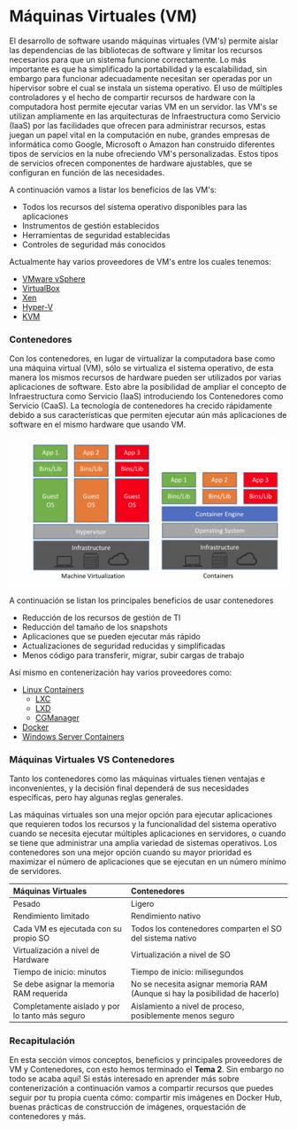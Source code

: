 # Máquinas Virtuales \(VM\)

El desarrollo de software usando máquinas virtuales \(VM's\) permite aislar las dependencias de las bibliotecas de software y limitar los recursos necesarios para que un sistema funcione correctamente. Lo más importante es que ha simplificado la portabilidad y la escalabilidad, sin embargo para funcionar adecuadamente necesitan ser operadas por un hipervisor sobre el cual se instala un sistema operativo. El uso de múltiples controladores y el hecho de compartir recursos de hardware con la computadora host permite ejecutar varias VM en un servidor. las VM's se utilizan ampliamente en las arquitecturas de Infraestructura como Servicio \(IaaS\) por las facilidades que ofrecen para administrar recursos, estas juegan un papel vital en la computación en nube, grandes empresas de informática como Google, Microsoft o Amazon han construido diferentes tipos de servicios en la nube ofreciendo VM's personalizadas. Estos tipos de servicios ofrecen componentes de hardware ajustables, que se configuran en función de las necesidades.

A continuación vamos a listar los beneficios de las VM's:

* Todos los recursos del sistema operativo disponibles para las aplicaciones 
* Instrumentos de gestión establecidos 
* Herramientas de seguridad establecidas 
* Controles de seguridad más conocidos

Actualmente hay varios proveedores de VM's entre los cuales tenemos:

* [VMware vSphere](https://www.vmware.com/products/vsphere.html)
* [VirtualBox](https://www.virtualbox.org/)
* [Xen](https://www.xenproject.org/)
* [Hyper-V](https://docs.microsoft.com/en-us/virtualization/hyper-v-on-windows/about/)
* [KVM](https://www.linux-kvm.org/page/Main_Page)

### Contenedores

Con los contenedores, en lugar de virtualizar la computadora base como una máquina virtual \(VM\), sólo se virtualiza el sistema operativo, de esta manera los mismos recursos de hardware pueden ser utilizados por varias aplicaciones de software. Esto abre la posibilidad de ampliar el concepto de Infraestructura como Servicio \(IaaS\) introduciendo los Contenedores como Servicio \(CaaS\). La tecnología de contenedores ha crecido rápidamente debido a sus características que permiten ejecutar aún más aplicaciones de software en el mismo hardware que usando VM.

![](../.gitbook/assets/comparacion-vm-vs-contenedores.png)

A continuación se listan los principales beneficios de usar contenedores

* Reducción de los recursos de gestión de TI
* Reducción del tamaño de los snapshots
* Aplicaciones que se pueden ejecutar más rápido
* Actualizaciones de seguridad reducidas y simplificadas
* Menos código para transferir, migrar, subir cargas de trabajo

Así mismo en contenerización hay varios proveedores como:

* [Linux Containers](https://linuxcontainers.org/)
  * [LXC](https://linuxcontainers.org/lxc/)
  * [LXD](https://linuxcontainers.org/lxd/introduction/)
  * [CGManager](https://linuxcontainers.org/cgmanager/introduction/)
* [Docker](https://www.docker.com/)
* [Windows Server Containers](https://docs.microsoft.com/en-us/virtualization/windowscontainers/about/)

### Máquinas Virtuales VS Contenedores

Tanto los contenedores como las máquinas virtuales tienen ventajas e inconvenientes, y la decisión final dependerá de sus necesidades específicas, pero hay algunas reglas generales.

Las máquinas virtuales son una mejor opción para ejecutar aplicaciones que requieren todos los recursos y la funcionalidad del sistema operativo cuando se necesita ejecutar múltiples aplicaciones en servidores, o cuando se tiene que administrar una amplia variedad de sistemas operativos. Los contenedores son una mejor opción cuando su mayor prioridad es maximizar el número de aplicaciones que se ejecutan en un número mínimo de servidores.

| **Máquinas Virtuales** | **Contenedores** |
| :--- | :--- |
| Pesado | Ligero |
| Rendimiento limitado | Rendimiento nativo |
| Cada VM es ejecutada con su propio SO | Todos los contenedores comparten el SO del sistema nativo |
| Virtualización a nivel de Hardware | Virtualización a nivel de SO |
| Tiempo de inicio: minutos | Tiempo de inicio: milisegundos |
| Se debe asignar la memoria RAM requerida | No se necesita asignar memoria RAM \(Aunque si hay la posibilidad de hacerlo\) |
| Completamente aislado y por lo tanto más seguro | Aislamiento a nivel de proceso, posiblemente menos seguro |

### Recapitulación

En esta sección vimos conceptos, beneficios y principales proveedores de VM y Contenedores, con esto hemos terminado el **Tema 2**. Sin embargo no todo se acaba aquí! Si estás interesado en aprender más sobre contenerización a continuación vamos a compartir recursos que puedes seguir por tu propia cuenta cómo: compartir mis imágenes en Docker Hub, buenas prácticas de construcción de imágenes, orquestación de contenedores y más. 

